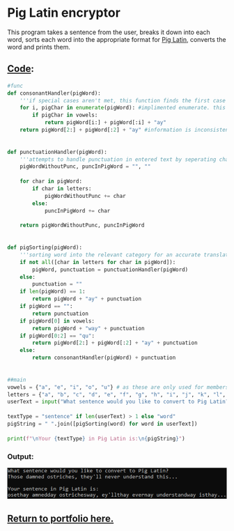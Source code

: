 # Pig Latin encryptor

This program takes a sentence from the user, breaks it down into each word, sorts each word into the appropriate format for [Pig Latin](https://web.ics.purdue.edu/~morelanj/RAO/prepare2.html), converts the word and prints them.

## [Code](PigLatin.py):
```python
#func
def consonantHandler(pigWord):
    '''if special cases aren't met, this function finds the first case of a vowel and sorts the word based on its location.'''
    for i, pigChar in enumerate(pigWord): #implimented enumerate. this should be faster and more consise.
        if pigChar in vowels:
            return pigWord[i:] + pigWord[:i] + "ay"
    return pigWord[2:] + pigWord[:2] + "ay" #information is inconsistent about what to do when all letters are consonants. 


def punctuationHandler(pigWord):
    '''attempts to handle punctuation in entered text by seperating characters unrecognised in the "letters" list from recognised characters.'''
    pigWordWithoutPunc, puncInPigWord = "", ""
    
    for char in pigWord:
        if char in letters:
            pigWordWithoutPunc += char
        else:
            puncInPigWord += char

    return pigWordWithoutPunc, puncInPigWord


def pigSorting(pigWord):
    '''sorting word into the relevant category for an accurate translation.'''
    if not all([char in letters for char in pigWord]):
        pigWord, punctuation = punctuationHandler(pigWord)
    else:
        punctuation = ""
    if len(pigWord) == 1:
        return pigWord + "ay" + punctuation
    if pigWord == "":
        return punctuation
    if pigWord[0] in vowels:
        return pigWord + "way" + punctuation
    if pigWord[0:2] == "qu":
        return pigWord[2:] + pigWord[:2] + "ay" + punctuation
    else:
        return consonantHandler(pigWord) + punctuation


##main
vowels = {"a", "e", "i", "o", "u"} # as these are only used for membership checks, they're stored as sets.
letters = {"a", "b", "c", "d", "e", "f", "g", "h", "i", "j", "k", "l", "m", "n", "o", "p", "q", "r", "s", "t", "u", "v", "w", "x", "y", "z", "'", "1", "2", "3", "4", "5", "6", "7", "8", "9", "0", "("}
userText = input("What sentence would you like to convert to Pig Latin?\n").lower().split() #input is split into array here also to reduce redundancy

textType = "sentence" if len(userText) > 1 else "word"
pigString = " ".join([pigSorting(word) for word in userText])

print(f"\nYour {textType} in Pig Latin is:\n{pigString}")
```

### Output:

![An image containing the output of the code using an example sentence (From "Those damned ostriches, they'll never understand this..." to "osethay amnedday ostrichesway, ey'llthay evernay understandway isthay...").](bin/igLatinOutputPay.png)

## [Return to portfolio here.](README.md)
